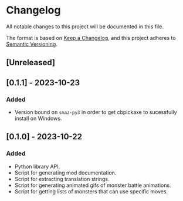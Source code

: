 # Changelog

All notable changes to this project will be documented in this file.

The format is based on [Keep a Changelog](https://keepachangelog.com/en/1.0.0/),
and this project adheres to [Semantic Versioning](https://semver.org/spec/v2.0.0.html).

## [Unreleased]

## [0.1.1] - 2023-10-23

### Added

- Version bound on `smaz-py3` in order to get cbpickaxe to sucessfully install on Windows.

## [0.1.0] - 2023-10-22

### Added

- Python library API.
- Script for generating mod documentation.
- Script for extracting translation strings.
- Script for generating animated gifs of monster battle animations.
- Script for getting lists of monsters that can use specific moves.